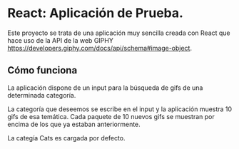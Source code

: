 # React: Aplicación de Prueba.

Este proyecto se trata de una aplicación muy sencilla creada con React que hace uso de la API de la web GIPHY https://developers.giphy.com/docs/api/schema#image-object.

## Cómo funciona

La aplicación dispone de un input para la búsqueda de gifs de una determinada categoría.

La categoría que deseemos se escribe en el input y la aplicación muestra 10 gifs de esa temática. Cada paquete de 10 nuevos gifs se muestran por encima de los que ya estaban anteriormente.

La categía Cats es cargada por defecto.
